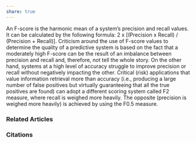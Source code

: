```yaml
---
share: true
---
```


An F-score is the harmonic mean of a system’s precision and recall values. It can be calculated by the following formula: 2 x [(Precision x Recall) / (Precision + Recall)]. Criticism around the use of F-score values to determine the quality of a predictive system is based on the fact that a moderately high F-score can be the result of an imbalance between precision and recall and, therefore, not tell the whole story. On the other hand, systems at a high level of accuracy struggle to improve precision or recall without negatively impacting the other. Critical (risk) applications that value information retrieval more than accuracy (i.e., producing a large number of false positives but virtually guaranteeing that all the true positives are found) can adopt a different scoring system called F2 measure, where recall is weighed more heavily. The opposite (precision is weighed more heavily) is achieved by using the F0.5 measure.

### Related Articles

### Citations
